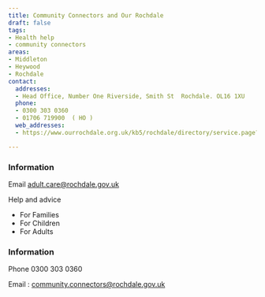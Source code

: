 ```yaml
---
title: Community Connectors and Our Rochdale
draft: false
tags:
- Health help
- community connectors
areas:
- Middleton
- Heywood
- Rochdale
contact:
  addresses:
  - Head Office, Number One Riverside, Smith St  Rochdale. OL16 1XU
  phone:
  - 0300 303 0360
  - 01706 719900  ( HO )
  web_addresses:
  - https://www.ourrochdale.org.uk/kb5/rochdale/directory/service.page?id=8cNdUHEsph8

---
```


### Information  
Email   adult.care@rochdale.gov.uk   

Help and advice  
* For Families    
* For Children    
* For Adults   


### Information   
Phone  0300 303 0360   

Email : community.connectors@rochdale.gov.uk  



